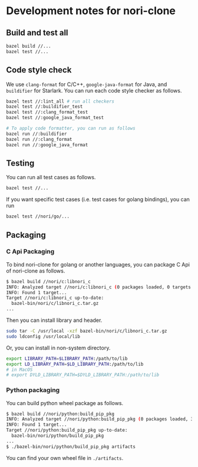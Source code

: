 # Development notes for nori-clone

## Build and test all

```sh
bazel build //...
bazel test //...
```

## Code style check

We use `clang-format` for C/C++, `google-java-format` for Java, and `buildifier` for Starlark. You can run each code style checker as follows.

```sh
bazel test //:lint_all # run all checkers
bazel test //:buildifier_test
bazel test //:clang_format_test
bazel test //:google_java_format_test

# To apply code formatter, you can run as follows
bazel run //:buildifier
bazel run //:clang_format
bazel run //:google_java_format
```

## Testing

You can run all test cases as follows.

```sh
bazel test //...
```

If you want specific test cases (i.e. test cases for golang bindings), you can run

```sh
bazel test //nori/go/...
```

## Packaging

### C Api Packaging

To bind nori-clone for golang or another languages, you can package C Api of nori-clone as follows.

```sh
$ bazel build //nori/c:libnori_c
INFO: Analyzed target //nori/c:libnori_c (0 packages loaded, 0 targets configured).
INFO: Found 1 target...
Target //nori/c:libnori_c up-to-date:
  bazel-bin/nori/c/libnori_c.tar.gz
...
```

Then you can install library and header.

```sh
sudo tar -C /usr/local -xzf bazel-bin/nori/c/libnori_c.tar.gz
sudo ldconfig /usr/local/lib
```

Or, you can install in non-system directory.

```sh
export LIBRARY_PATH=$LIBRARY_PATH:/path/to/lib
export LD_LIBRARY_PATH=$LD_LIBRARY_PATH:/path/to/lib
# in MacOS
# export DYLD_LIBRARY_PATH=$DYLD_LIBRARY_PATH:/path/to/lib
```

### Python packaging

You can build python wheel package as follows.

```sh
$ bazel build //nori/python:build_pip_pkg
INFO: Analyzed target //nori/python:build_pip_pkg (0 packages loaded, 3 targets configured).
INFO: Found 1 target...
Target //nori/python:build_pip_pkg up-to-date:
  bazel-bin/nori/python/build_pip_pkg
...
$ ./bazel-bin/nori/python/build_pip_pkg artifacts
```

You can find your own wheel file in `./artifacts`.
